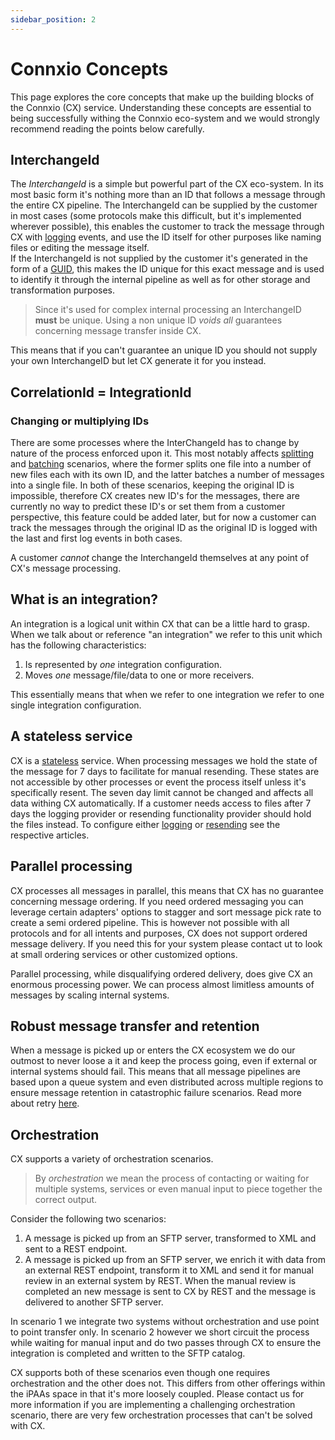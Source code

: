 ```yaml
---
sidebar_position: 2
---
```


# Connxio Concepts

This page explores the core concepts that make up the building blocks of the Connxio (CX) service. Understanding these concepts are essential to being successfully withing the Connxio eco-system and we would strongly recommend reading the points below carefully.

## InterchangeId

The _InterchangeId_ is a simple but powerful part of the CX eco-system. In its most basic form it's nothing more than an ID that follows a message through the entire CX pipeline. The InterchangeId can be supplied by the customer in most cases (some protocols make this difficult, but it's implemented wherever possible), this enables the customer to track the message through CX with [logging](/integrations/logging) events, and use the ID itself for other purposes like naming files or editing the message itself.\
If the InterchangeId is not supplied by the customer it's generated in the form of a [GUID](https://en.wikipedia.org/wiki/Universally_unique_identifier), this makes the ID unique for this exact message and is used to identify it through the internal pipeline as well as for other storage and transformation purposes.

> Since it's used for complex internal processing an InterchangeID **must** be unique. Using a non unique ID _voids_ _all_ guarantees concerning message transfer inside CX.

This means that if you can't guarantee an unique ID you should not supply your own InterchangeID but let CX generate it for you instead.

## CorrelationId = IntegrationId

### Changing or multiplying IDs

There are some processes where the InterChangeId has to change by nature of the process enforced upon it. This most notably affects [splitting](/integrations/transformation/splitting) and [batching](/integrations/transformation/batching) scenarios, where the former splits one file into a number of new files each with its own ID, and the latter batches a number of messages into a single file. In both of these scenarios, keeping the original ID is impossible, therefore CX creates new ID's for the messages, there are currently no way to predict these ID's or set them from a customer perspective, this feature could be added later, but for now a customer can track the messages through the original ID as the original ID is logged with the last and first log events in both cases.

A customer _cannot_ change the InterchangeId themselves at any point of CX's message processing.

## What is an integration?

An integration is a logical unit within CX that can be a little hard to grasp. When we talk about or reference "an integration" we refer to this unit which has the following characteristics:

1. Is represented by _one_ integration configuration.
2. Moves _one_ message/file/data to one or more receivers.

This essentially means that when we refer to one integration we refer to one single integration configuration.

## A stateless service

CX is a [stateless](https://en.wiktionary.org/wiki/stateless) service. When processing messages we hold the state of the message for 7 days to facilitate for manual resending. These states are not accessible by other processes or event the process itself unless it's specifically resent. The seven day limit cannot be changed and affects all data withing CX automatically. If a customer needs access to files after 7 days the logging provider or resending functionality provider should hold the files instead. To configure either [logging](/integrations/logging) or [resending](/api/resending-api) see the respective articles.

<!-- By leveraging other services like Azure Storage you can orchestrate CX to be semi stateful. Read more in the [orchestration](/use-cases/persistent-orchestration) section. -->

## Parallel processing

CX processes all messages in parallel, this means that CX has no guarantee concerning message ordering. If you need ordered messaging you can leverage certain adapters' options to stagger and sort message pick rate to create a semi ordered pipeline. This is however not possible with all protocols and for all intents and purposes, CX does not support ordered message delivery. If you need this for your system please contact ut to look at small ordering services or other customized options.

Parallel processing, while disqualifying ordered delivery, does give CX an enormous processing power. We can process almost limitless amounts of messages by scaling internal systems.

## Robust message transfer and retention

When a message is picked up or enters the CX ecosystem we do our outmost to never loose a it and keep the process going, even if external or internal systems should fail. This means that all message pipelines are based upon a queue system and even distributed across multiple regions to ensure message retention in catastrophic failure scenarios. Read more about retry [here](/integrations/retry).

## Orchestration

CX supports a variety of orchestration scenarios.

> By _orchestration_ we mean the process of contacting or waiting for multiple systems, services or even manual input to piece together the correct output.

Consider the following two scenarios:

1. A message is picked up from an SFTP server, transformed to XML and sent to a REST endpoint.
2. A message is picked up from an SFTP server, we enrich it with data from an external REST endpoint, transform it to XML and send it for manual review in an external system by REST. When the manual review is completed an new message is sent to CX by REST and the message is delivered to another SFTP server.

In scenario 1 we integrate two systems without orchestration and use point to point transfer only. In scenario 2 however we short circuit the process while waiting for manual input and do two passes through CX to ensure the integration is completed and written to the SFTP catalog.

CX supports both of these scenarios even though one requires orchestration and the other does not. This differs from other offerings within the iPAAs space in that it's more loosely coupled. Please contact us for more information if you are implementing a challenging orchestration scenario, there are very few orchestration processes that can't be solved with CX.
